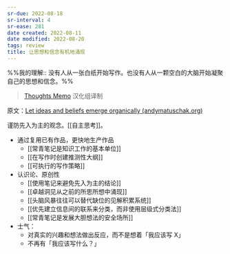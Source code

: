 ```yaml
---
sr-due: 2022-08-18
sr-interval: 4
sr-ease: 281
date created: 2022-08-11
date modified: 2022-08-20
tags: review
title: 让思想和信念有机地涌现
---
```


%%我的理解:: 没有人从一张白纸开始写作。也没有人从一颗空白的大脑开始凝聚自己的思想和信念。%%

> [Thoughts Memo](https://paratranz.cn/projects/3131) 汉化组译制

原文：[Let ideas and beliefs emerge organically (andymatuschak.org)](https://notes.andymatuschak.org/z5uSCvx3W2GdzBVhWAAXrrCcykJ8SHimdJzg7)

谨防先入为主的观念。[[自主思考]]。  

- 通过复用已有作品，更快地生产作品
	- [[常青笔记是知识工作的基本单位]]
	- [[在写作时创建推测性大纲]]
	- [[可执行的写作策略]]
- 认识论、原创性
	- [[使用笔记来避免先入为主的结论]]
	- [[卓越洞见从之前的所思所想中涌现]]
	- [[头脑风暴往往可以替代缺位的见解积累系统]]
	- [[优先建立信息间的联系来分类，而非使用层级式分类法]]
	- [[常青笔记是发展大胆想法的安全场所]]
- 士气：
	- 对真实的兴趣和想法做出反应，而不是想着「我应该写 X」
	- 不再有「我应该写什么？」

